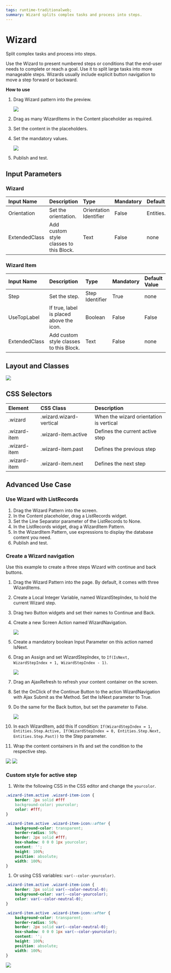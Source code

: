 ```yaml
---
tags: runtime-traditionalweb;
summary: Wizard splits complex tasks and process into steps.
---
```


# Wizard

Split complex tasks and process into steps.

Use the Wizard to present numbered steps or conditions that the end-user needs to complete or reach a goal. Use it to split large tasks into more manageable steps. Wizards usually include explicit button navigation to move a step forward or backward.

**How to use**

1. Drag Wizard pattern into the preview.

   ![](https://github.com/danielmarquespt/docs-product/tree/e7ea3f444d5129dab245c69ab72ae091554bc4fb/src/develop/ui/patterns/web/navigation/images/wizard-image-1.png%3E)

2. Drag as many WizardItems in the Content placeholder as required.
3. Set the content in the placeholders.
4. Set the mandatory values.

   ![](https://github.com/danielmarquespt/docs-product/tree/e7ea3f444d5129dab245c69ab72ae091554bc4fb/src/develop/ui/patterns/web/navigation/images/wizard-image-2.png%3E)

5. Publish and test.

## Input Parameters

### Wizard

| **Input Name** | **Description** | **Type** | **Mandatory** | **Default Value** |
| :--- | :--- | :--- | :--- | :--- |
| Orientation | Set the orientation. | Orientation Identifier | False | Entities.Orientation.Horizontal |
| ExtendedClass | Add custom style classes to this Block. | Text | False | none |

### Wizard Item

| **Input Name** | **Description** | **Type** | **Mandatory** | **Default Value** |
| :--- | :--- | :--- | :--- | :--- |
| Step | Set the step. | Step Identifier | True | none |
| UseTopLabel | If true, label is placed above the icon. | Boolean | False | False |
| ExtendedClass | Add custom style classes to this Block. | Text | False | none |

## Layout and Classes

![](https://github.com/danielmarquespt/docs-product/tree/e7ea3f444d5129dab245c69ab72ae091554bc4fb/src/develop/ui/patterns/web/navigation/images/wizard-image-3.png?width=750)

## CSS Selectors

| **Element** | **CSS Class** | **Description** |
| :--- | :--- | :--- |
| .wizard | .wizard.wizard-vertical | When the wizard orientation is vertical |
| .wizard-item | .wizard-item.active | Defines the current active step |
| .wizard-item | .wizard-item.past | Defines the previous step |
| .wizard-item | .wizard-item.next | Defines the next step |

## Advanced Use Case

### Use Wizard with ListRecords

1. Drag the Wizard Pattern into the screen.
2. In the Content placeholder, drag a ListRecords widget.
3. Set the Line Separator parameter of the ListRecords to None.
4. In the ListRecords widget, drag a WizardItem Pattern.
5. In the WizardItem Pattern, use expressions to display the database content you need.
6. Publish and test.

### Create a Wizard navigation

Use this example to create a three steps Wizard with continue and back buttons.

1. Drag the Wizard Pattern into the page. By default, it comes with three WizardItems.
2. Create a Local Integer Variable, named WizardStepIndex, to hold the current Wizard step.
3. Drag two Button widgets and set their names to Continue and Back.
4. Create a new Screen Action named WizardNavigation.

   ![](../../../../../../.gitbook/assets/wizard-image-4.png)

5. Create a mandatory boolean Input Parameter on this action named IsNext.
6. Drag an Assign and set WizardStepIndex, to `If(IsNext, WizardStepIndex + 1, WizardStepIndex - 1)`.

   ![](../../../../../../.gitbook/assets/wizard-image-5.png)

7. Drag an AjaxRefresh to refresh your content container on the screen.
8. Set the OnClick of the Continue Button to the action WizardNavigation with Ajax Submit as the Method. Set the IsNext parameter to True.
9. Do the same for the Back button, but set the parameter to False.

   ![](../../../../../../.gitbook/assets/wizard-image-6.png)

10. In each WizardItem, add this If condition: `If(WizardStepIndex = 1, Entities.Step.Active, If(WizardStepIndex = 0, Entities.Step.Next, Entities.Step.Past))` to the Step parameter.
11. Wrap the content containers in Ifs and set the condition to the respective step.

![](https://github.com/danielmarquespt/docs-product/tree/e7ea3f444d5129dab245c69ab72ae091554bc4fb/src/develop/ui/patterns/web/navigation/images/wizard-image-7.png?width=750) ![](https://github.com/danielmarquespt/docs-product/tree/e7ea3f444d5129dab245c69ab72ae091554bc4fb/src/develop/ui/patterns/web/navigation/images/wizard-image-8.png?width=750)

### Custom style for active step

1. Write the following CSS in the CSS editor and change the `yourcolor`.

```css
.wizard-item.active .wizard-item-icon {
    border: 2px solid #fff
    background-color: yourcolor;
    color: #fff;
}

.wizard-item.active .wizard-item-icon::after {
    background-color: transparent;
    border-radius: 50%;
    border: 2px solid #fff;
    box-shadow: 0 0 0 1px yourcolor;
    content: '';
    height: 100%;
    position: absolute;
    width: 100%;
}
```

1. Or using CSS variables: `var(--color-yourcolor)`.

```css
.wizard-item.active .wizard-item-icon {
    border: 2px solid var(--color-neutral-0);
    background-color: var(--color-yourcolor);
    color: var(--color-neutral-0);
}

.wizard-item.active .wizard-item-icon::after {
    background-color: transparent;
    border-radius: 50%;
    border: 2px solid var(--color-neutral-0);
    box-shadow: 0 0 0 1px var(--color-yourcolor);
    content: '';
    height: 100%;
    position: absolute;
    width: 100%;
}
```

![](https://github.com/danielmarquespt/docs-product/tree/e7ea3f444d5129dab245c69ab72ae091554bc4fb/src/develop/ui/patterns/web/navigation/images/wizard-image-9.png?width=750)


